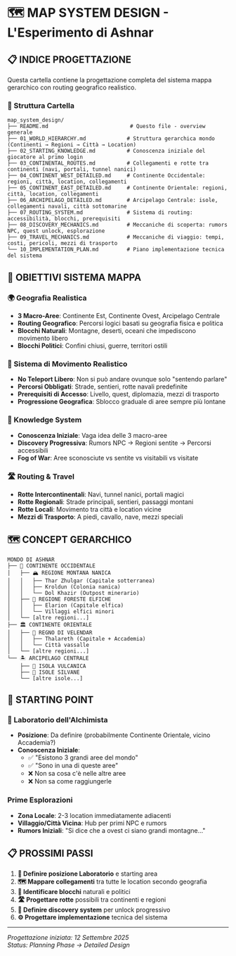 # 🗺️ **MAP SYSTEM DESIGN - L'Esperimento di Ashnar**

## 📋 **INDICE PROGETTAZIONE**

Questa cartella contiene la progettazione completa del sistema mappa gerarchico con routing geografico realistico.

### **📁 Struttura Cartella**
```
map_system_design/
├── README.md                          # Questo file - overview generale
├── 01_WORLD_HIERARCHY.md             # Struttura gerarchica mondo (Continenti → Regioni → Città → Location)
├── 02_STARTING_KNOWLEDGE.md          # Conoscenza iniziale del giocatore al primo login
├── 03_CONTINENTAL_ROUTES.md          # Collegamenti e rotte tra continenti (navi, portali, tunnel nanici)
├── 04_CONTINENT_WEST_DETAILED.md     # Continente Occidentale: regioni, città, location, collegamenti
├── 05_CONTINENT_EAST_DETAILED.md     # Continente Orientale: regioni, città, location, collegamenti  
├── 06_ARCHIPELAGO_DETAILED.md        # Arcipelago Centrale: isole, collegamenti navali, città sottomarine
├── 07_ROUTING_SYSTEM.md              # Sistema di routing: accessibilità, blocchi, prerequisiti
├── 08_DISCOVERY_MECHANICS.md         # Meccaniche di scoperta: rumors NPC, quest unlock, esplorazione
├── 09_TRAVEL_MECHANICS.md            # Meccaniche di viaggio: tempi, costi, pericoli, mezzi di trasporto
└── 10_IMPLEMENTATION_PLAN.md         # Piano implementazione tecnica del sistema
```

## 🎯 **OBIETTIVI SISTEMA MAPPA**

### **🌍 Geografia Realistica**
- **3 Macro-Aree**: Continente Est, Continente Ovest, Arcipelago Centrale
- **Routing Geografico**: Percorsi logici basati su geografia fisica e politica
- **Blocchi Naturali**: Montagne, deserti, oceani che impediscono movimento libero
- **Blocchi Politici**: Confini chiusi, guerre, territori ostili

### **🚶 Sistema di Movimento Realistico**
- **No Teleport Libero**: Non si può andare ovunque solo "sentendo parlare"
- **Percorsi Obbligati**: Strade, sentieri, rotte navali predefinite
- **Prerequisiti di Accesso**: Livello, quest, diplomazia, mezzi di trasporto
- **Progressione Geografica**: Sblocco graduale di aree sempre più lontane

### **📖 Knowledge System**
- **Conoscenza Iniziale**: Vaga idea delle 3 macro-aree
- **Discovery Progressiva**: Rumors NPC → Regioni sentite → Percorsi accessibili
- **Fog of War**: Aree sconosciute vs sentite vs visitabili vs visitate

### **🛣️ Routing & Travel**
- **Rotte Intercontinentali**: Navi, tunnel nanici, portali magici
- **Rotte Regionali**: Strade principali, sentieri, passaggi montani
- **Rotte Locali**: Movimento tra città e location vicine
- **Mezzi di Trasporto**: A piedi, cavallo, nave, mezzi speciali

## 🗺️ **CONCEPT GERARCHICO**

```
MONDO DI ASHNAR
├── 🌊 CONTINENTE OCCIDENTALE
│   ├── 🏔️ REGIONE MONTANA NANICA
│   │   ├── Thar Zhulgar (Capitale sotterranea) 
│   │   ├── Kroldun (Colonia nanica)
│   │   └── Dol Khazir (Outpost minerario)
│   ├── 🌲 REGIONE FORESTE ELFICHE  
│   │   ├── Elarion (Capitale elfica)
│   │   └── Villaggi elfici minori
│   └── [altre regioni...]
├── 🏛️ CONTINENTE ORIENTALE
│   ├── 👑 REGNO DI VELENDAR
│   │   ├── Thalareth (Capitale + Accademia)
│   │   └── Città vassalle
│   └── [altre regioni...]
└── 🏝️ ARCIPELAGO CENTRALE
    ├── 🌋 ISOLA VULCANICA
    ├── 🧝 ISOLE SILVANE
    └── [altre isole...]
```

## 🚀 **STARTING POINT**

### **🧪 Laboratorio dell'Alchimista**
- **Posizione**: Da definire (probabilmente Continente Orientale, vicino Accademia?)
- **Conoscenza Iniziale**: 
  - ✅ "Esistono 3 grandi aree del mondo"  
  - ✅ "Sono in una di queste aree"
  - ❌ Non sa cosa c'è nelle altre aree
  - ❌ Non sa come raggiungerle

### **Prime Esplorazioni**
- **Zona Locale**: 2-3 location immediatamente adiacenti
- **Villaggio/Città Vicina**: Hub per primi NPC e rumors
- **Rumors Iniziali**: "Si dice che a ovest ci siano grandi montagne..."

## 📋 **PROSSIMI PASSI**

1. **📍 Definire posizione Laboratorio** e starting area
2. **🗺️ Mappare collegamenti** tra tutte le location secondo geografia
3. **🚧 Identificare blocchi** naturali e politici
4. **🛣️ Progettare rotte** possibili tra continenti e regioni
5. **📖 Definire discovery system** per unlock progressivo
6. **⚙️ Progettare implementazione** tecnica del sistema

---

*Progettazione iniziata: 12 Settembre 2025*  
*Status: Planning Phase → Detailed Design*
